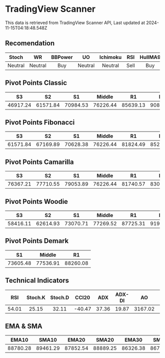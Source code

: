 # TradingView Scanner
This data is retrieved from TradingView Scanner API, Last updated at 2024-11-15T04:18:48.548Z

## Recomendation
| Stoch | WR | BBPower | UO | Ichimoku | RSI | HullMA9 |
| :---: | :---: | :---: | :---: | :---: | :---: | :---: |
| Neutral | Neutral | Buy | Neutral | Neutral | Sell | Buy |

## Pivot Points Classic
| S3 | S2 | S1 | Middle | R1 | R2 | R3 |
| :---: | :---: | :---: | :---: | :---: | :---: | :---: |
| 46917.24 | 61571.84 | 70984.53 | 76226.44 | 85639.13 | 90881.04 | 105535.64 |

## Pivot Points Fibonacci
| S3 | S2 | S1 | Middle | R1 | R2 | R3 |
| :---: | :---: | :---: | :---: | :---: | :---: | :---: |
| 61571.84 | 67169.89 | 70628.38 | 76226.44 | 81824.49 | 85282.98 | 90881.04 |

## Pivot Points Camarilla
| S3 | S2 | S1 | Middle | R1 | R2 | R3 |
| :---: | :---: | :---: | :---: | :---: | :---: | :---: |
| 76367.21 | 77710.55 | 79053.89 | 76226.44 | 81740.57 | 83083.91 | 84427.24 |

## Pivot Points Woodie
| S3 | S2 | S1 | Middle | R1 | R2 | R3 |
| :---: | :---: | :---: | :---: | :---: | :---: | :---: |
| 58416.11 | 62614.93 | 73070.71 | 77269.52 | 87725.31 | 91924.12 | 102379.91 |

## Pivot Points Demark
| S1 | Middle | R1 |
| :---: | :---: | :---: |
| 73605.48 | 77536.91 | 88260.08 |

## Technical Indicators
| RSI | Stoch.K | Stoch.D | CCI20 | ADX | ADX-DI | AO | Mom | MACD | MACD | W.R | HullMA9 |
| :---: | :---: | :---: | :---: | :---: | :---: | :---: | :---: | :---: | :---: | :---: | :---: |
| 54.01 | 25.15 | 32.11 | -40.47 | 37.36 | 19.87 | 3167.02 | -4575.02 | 1755.32 | 2420.31 | -73.98 | 87437.79 |

## EMA & SMA
| EMA10 | SMA10 | EMA20 | SMA20 | EMA30 | SMA30 | EMA50 | SMA50 | EMA100 | SMA100 | EMA200 | SMA200 |
| :---: | :---: | :---: | :---: | :---: | :---: | :---: | :---: | :---: | :---: | :---: | :---: |
| 88780.28 | 89461.29 | 87852.54 | 88889.25 | 86326.38 | 86718.14 | 83433.80 | 82559.06 | 78629.44 | 76493.35 | 73671.58 | 71884.56 |